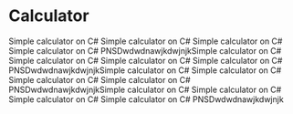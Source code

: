 # Calculator
Simple calculator on C#
Simple calculator on C#
Simple calculator on C#
Simple calculator on C#
PNSDwdwdnawjkdwjnjkSimple calculator on C#
Simple calculator on C#
Simple calculator on C#
Simple calculator on C#
PNSDwdwdnawjkdwjnjkSimple calculator on C#
Simple calculator on C#
Simple calculator on C#
Simple calculator on C#
PNSDwdwdnawjkdwjnjkSimple calculator on C#
Simple calculator on C#
Simple calculator on C#
Simple calculator on C#
PNSDwdwdnawjkdwjnjk
